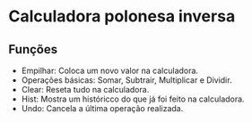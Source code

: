 ﻿# Calculadora polonesa inversa

## Funções

* Empilhar: Coloca um novo valor na calculadora.
* Operações básicas: Somar, Subtrair, Multiplicar e Dividir.
* Clear: Reseta tudo na calculadora.
* Hist: Mostra um históricco do que já foi feito na calculadora.
* Undo: Cancela a última operação realizada.
